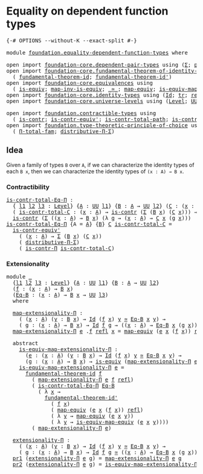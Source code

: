 # Equality on dependent function types

<pre class="Agda"><a id="49" class="Symbol">{-#</a> <a id="53" class="Keyword">OPTIONS</a> <a id="61" class="Pragma">--without-K</a> <a id="73" class="Pragma">--exact-split</a> <a id="87" class="Symbol">#-}</a>

<a id="92" class="Keyword">module</a> <a id="99" href="foundation.equality-dependent-function-types.html" class="Module">foundation.equality-dependent-function-types</a> <a id="144" class="Keyword">where</a>

<a id="151" class="Keyword">open</a> <a id="156" class="Keyword">import</a> <a id="163" href="foundation-core.dependent-pair-types.html" class="Module">foundation-core.dependent-pair-types</a> <a id="200" class="Keyword">using</a> <a id="206" class="Symbol">(</a><a id="207" href="foundation-core.dependent-pair-types.html#515" class="Record">Σ</a><a id="208" class="Symbol">;</a> <a id="210" href="foundation-core.dependent-pair-types.html#588" class="InductiveConstructor">pair</a><a id="214" class="Symbol">;</a> <a id="216" href="foundation-core.dependent-pair-types.html#605" class="Field">pr1</a><a id="219" class="Symbol">;</a> <a id="221" href="foundation-core.dependent-pair-types.html#617" class="Field">pr2</a><a id="224" class="Symbol">)</a>
<a id="226" class="Keyword">open</a> <a id="231" class="Keyword">import</a> <a id="238" href="foundation-core.fundamental-theorem-of-identity-types.html" class="Module">foundation-core.fundamental-theorem-of-identity-types</a> <a id="292" class="Keyword">using</a>
  <a id="300" class="Symbol">(</a> <a id="302" href="foundation-core.fundamental-theorem-of-identity-types.html#1904" class="Function">fundamental-theorem-id</a><a id="324" class="Symbol">;</a> <a id="326" href="foundation-core.fundamental-theorem-of-identity-types.html#2175" class="Function">fundamental-theorem-id&#39;</a><a id="349" class="Symbol">)</a>
<a id="351" class="Keyword">open</a> <a id="356" class="Keyword">import</a> <a id="363" href="foundation-core.equivalences.html" class="Module">foundation-core.equivalences</a> <a id="392" class="Keyword">using</a>
  <a id="400" class="Symbol">(</a> <a id="402" href="foundation-core.equivalences.html#1556" class="Function">is-equiv</a><a id="410" class="Symbol">;</a> <a id="412" href="foundation-core.equivalences.html#4187" class="Function">map-inv-is-equiv</a><a id="428" class="Symbol">;</a> <a id="430" href="foundation-core.equivalences.html#1621" class="Function Operator">_≃_</a><a id="433" class="Symbol">;</a> <a id="435" href="foundation-core.equivalences.html#1821" class="Function">map-equiv</a><a id="444" class="Symbol">;</a> <a id="446" href="foundation-core.equivalences.html#1876" class="Function">is-equiv-map-equiv</a><a id="464" class="Symbol">)</a>
<a id="466" class="Keyword">open</a> <a id="471" class="Keyword">import</a> <a id="478" href="foundation-core.identity-types.html" class="Module">foundation-core.identity-types</a> <a id="509" class="Keyword">using</a> <a id="515" class="Symbol">(</a><a id="516" href="foundation-core.identity-types.html#1767" class="Datatype">Id</a><a id="518" class="Symbol">;</a> <a id="520" href="foundation-core.identity-types.html#5702" class="Function">tr</a><a id="522" class="Symbol">;</a> <a id="524" href="foundation-core.identity-types.html#1820" class="InductiveConstructor">refl</a><a id="528" class="Symbol">)</a>
<a id="530" class="Keyword">open</a> <a id="535" class="Keyword">import</a> <a id="542" href="foundation-core.universe-levels.html" class="Module">foundation-core.universe-levels</a> <a id="574" class="Keyword">using</a> <a id="580" class="Symbol">(</a><a id="581" href="Agda.Primitive.html#597" class="Postulate">Level</a><a id="586" class="Symbol">;</a> <a id="588" href="foundation-core.universe-levels.html#235" class="Primitive">UU</a><a id="590" class="Symbol">;</a> <a id="592" href="Agda.Primitive.html#810" class="Primitive Operator">_⊔_</a><a id="595" class="Symbol">)</a>

<a id="598" class="Keyword">open</a> <a id="603" class="Keyword">import</a> <a id="610" href="foundation.contractible-types.html" class="Module">foundation.contractible-types</a> <a id="640" class="Keyword">using</a>
  <a id="648" class="Symbol">(</a> <a id="650" href="foundation-core.contractible-types.html#1006" class="Function">is-contr</a><a id="658" class="Symbol">;</a> <a id="660" href="foundation-core.contractible-types.html#3813" class="Function">is-contr-equiv&#39;</a><a id="675" class="Symbol">;</a> <a id="677" href="foundation-core.contractible-types.html#2046" class="Function">is-contr-total-path</a><a id="696" class="Symbol">;</a> <a id="698" href="foundation-core.contractible-types.html#6898" class="Function">is-contr-Π</a><a id="708" class="Symbol">)</a>
<a id="710" class="Keyword">open</a> <a id="715" class="Keyword">import</a> <a id="722" href="foundation.type-theoretic-principle-of-choice.html" class="Module">foundation.type-theoretic-principle-of-choice</a> <a id="768" class="Keyword">using</a>
  <a id="776" class="Symbol">(</a> <a id="778" href="foundation.type-theoretic-principle-of-choice.html#1262" class="Function">Π-total-fam</a><a id="789" class="Symbol">;</a> <a id="791" href="foundation.type-theoretic-principle-of-choice.html#4375" class="Function">distributive-Π-Σ</a><a id="807" class="Symbol">)</a>
</pre>
## Idea

Given a family of types `B` over `A`, if we can characterize the identity types of each `B x`, then we can characterize the identity types of `(x : A) → B x`.

### Contractibility

<pre class="Agda"><a id="is-contr-total-Eq-Π"></a><a id="1012" href="foundation.equality-dependent-function-types.html#1012" class="Function">is-contr-total-Eq-Π</a> <a id="1032" class="Symbol">:</a>
  <a id="1036" class="Symbol">{</a> <a id="1038" href="foundation.equality-dependent-function-types.html#1038" class="Bound">l1</a> <a id="1041" href="foundation.equality-dependent-function-types.html#1041" class="Bound">l2</a> <a id="1044" href="foundation.equality-dependent-function-types.html#1044" class="Bound">l3</a> <a id="1047" class="Symbol">:</a> <a id="1049" href="Agda.Primitive.html#597" class="Postulate">Level</a><a id="1054" class="Symbol">}</a> <a id="1056" class="Symbol">{</a><a id="1057" href="foundation.equality-dependent-function-types.html#1057" class="Bound">A</a> <a id="1059" class="Symbol">:</a> <a id="1061" href="foundation-core.universe-levels.html#235" class="Primitive">UU</a> <a id="1064" href="foundation.equality-dependent-function-types.html#1038" class="Bound">l1</a><a id="1066" class="Symbol">}</a> <a id="1068" class="Symbol">{</a><a id="1069" href="foundation.equality-dependent-function-types.html#1069" class="Bound">B</a> <a id="1071" class="Symbol">:</a> <a id="1073" href="foundation.equality-dependent-function-types.html#1057" class="Bound">A</a> <a id="1075" class="Symbol">→</a> <a id="1077" href="foundation-core.universe-levels.html#235" class="Primitive">UU</a> <a id="1080" href="foundation.equality-dependent-function-types.html#1041" class="Bound">l2</a><a id="1082" class="Symbol">}</a> <a id="1084" class="Symbol">(</a><a id="1085" href="foundation.equality-dependent-function-types.html#1085" class="Bound">C</a> <a id="1087" class="Symbol">:</a> <a id="1089" class="Symbol">(</a><a id="1090" href="foundation.equality-dependent-function-types.html#1090" class="Bound">x</a> <a id="1092" class="Symbol">:</a> <a id="1094" href="foundation.equality-dependent-function-types.html#1057" class="Bound">A</a><a id="1095" class="Symbol">)</a> <a id="1097" class="Symbol">→</a> <a id="1099" href="foundation.equality-dependent-function-types.html#1069" class="Bound">B</a> <a id="1101" href="foundation.equality-dependent-function-types.html#1090" class="Bound">x</a> <a id="1103" class="Symbol">→</a> <a id="1105" href="foundation-core.universe-levels.html#235" class="Primitive">UU</a> <a id="1108" href="foundation.equality-dependent-function-types.html#1044" class="Bound">l3</a><a id="1110" class="Symbol">)</a> <a id="1112" class="Symbol">→</a>
  <a id="1116" class="Symbol">(</a> <a id="1118" href="foundation.equality-dependent-function-types.html#1118" class="Bound">is-contr-total-C</a> <a id="1135" class="Symbol">:</a> <a id="1137" class="Symbol">(</a><a id="1138" href="foundation.equality-dependent-function-types.html#1138" class="Bound">x</a> <a id="1140" class="Symbol">:</a> <a id="1142" href="foundation.equality-dependent-function-types.html#1057" class="Bound">A</a><a id="1143" class="Symbol">)</a> <a id="1145" class="Symbol">→</a> <a id="1147" href="foundation-core.contractible-types.html#1006" class="Function">is-contr</a> <a id="1156" class="Symbol">(</a><a id="1157" href="foundation-core.dependent-pair-types.html#515" class="Record">Σ</a> <a id="1159" class="Symbol">(</a><a id="1160" href="foundation.equality-dependent-function-types.html#1069" class="Bound">B</a> <a id="1162" href="foundation.equality-dependent-function-types.html#1138" class="Bound">x</a><a id="1163" class="Symbol">)</a> <a id="1165" class="Symbol">(</a><a id="1166" href="foundation.equality-dependent-function-types.html#1085" class="Bound">C</a> <a id="1168" href="foundation.equality-dependent-function-types.html#1138" class="Bound">x</a><a id="1169" class="Symbol">)))</a> <a id="1173" class="Symbol">→</a>
  <a id="1177" href="foundation-core.contractible-types.html#1006" class="Function">is-contr</a> <a id="1186" class="Symbol">(</a><a id="1187" href="foundation-core.dependent-pair-types.html#515" class="Record">Σ</a> <a id="1189" class="Symbol">((</a><a id="1191" href="foundation.equality-dependent-function-types.html#1191" class="Bound">x</a> <a id="1193" class="Symbol">:</a> <a id="1195" href="foundation.equality-dependent-function-types.html#1057" class="Bound">A</a><a id="1196" class="Symbol">)</a> <a id="1198" class="Symbol">→</a> <a id="1200" href="foundation.equality-dependent-function-types.html#1069" class="Bound">B</a> <a id="1202" href="foundation.equality-dependent-function-types.html#1191" class="Bound">x</a><a id="1203" class="Symbol">)</a> <a id="1205" class="Symbol">(λ</a> <a id="1208" href="foundation.equality-dependent-function-types.html#1208" class="Bound">g</a> <a id="1210" class="Symbol">→</a> <a id="1212" class="Symbol">(</a><a id="1213" href="foundation.equality-dependent-function-types.html#1213" class="Bound">x</a> <a id="1215" class="Symbol">:</a> <a id="1217" href="foundation.equality-dependent-function-types.html#1057" class="Bound">A</a><a id="1218" class="Symbol">)</a> <a id="1220" class="Symbol">→</a> <a id="1222" href="foundation.equality-dependent-function-types.html#1085" class="Bound">C</a> <a id="1224" href="foundation.equality-dependent-function-types.html#1213" class="Bound">x</a> <a id="1226" class="Symbol">(</a><a id="1227" href="foundation.equality-dependent-function-types.html#1208" class="Bound">g</a> <a id="1229" href="foundation.equality-dependent-function-types.html#1213" class="Bound">x</a><a id="1230" class="Symbol">)))</a>
<a id="1234" href="foundation.equality-dependent-function-types.html#1012" class="Function">is-contr-total-Eq-Π</a> <a id="1254" class="Symbol">{</a><a id="1255" class="Argument">A</a> <a id="1257" class="Symbol">=</a> <a id="1259" href="foundation.equality-dependent-function-types.html#1259" class="Bound">A</a><a id="1260" class="Symbol">}</a> <a id="1262" class="Symbol">{</a><a id="1263" href="foundation.equality-dependent-function-types.html#1263" class="Bound">B</a><a id="1264" class="Symbol">}</a> <a id="1266" href="foundation.equality-dependent-function-types.html#1266" class="Bound">C</a> <a id="1268" href="foundation.equality-dependent-function-types.html#1268" class="Bound">is-contr-total-C</a> <a id="1285" class="Symbol">=</a>
  <a id="1289" href="foundation-core.contractible-types.html#3813" class="Function">is-contr-equiv&#39;</a>
    <a id="1309" class="Symbol">(</a> <a id="1311" class="Symbol">(</a><a id="1312" href="foundation.equality-dependent-function-types.html#1312" class="Bound">x</a> <a id="1314" class="Symbol">:</a> <a id="1316" href="foundation.equality-dependent-function-types.html#1259" class="Bound">A</a><a id="1317" class="Symbol">)</a> <a id="1319" class="Symbol">→</a> <a id="1321" href="foundation-core.dependent-pair-types.html#515" class="Record">Σ</a> <a id="1323" class="Symbol">(</a><a id="1324" href="foundation.equality-dependent-function-types.html#1263" class="Bound">B</a> <a id="1326" href="foundation.equality-dependent-function-types.html#1312" class="Bound">x</a><a id="1327" class="Symbol">)</a> <a id="1329" class="Symbol">(</a><a id="1330" href="foundation.equality-dependent-function-types.html#1266" class="Bound">C</a> <a id="1332" href="foundation.equality-dependent-function-types.html#1312" class="Bound">x</a><a id="1333" class="Symbol">))</a>
    <a id="1340" class="Symbol">(</a> <a id="1342" href="foundation.type-theoretic-principle-of-choice.html#4375" class="Function">distributive-Π-Σ</a><a id="1358" class="Symbol">)</a>
    <a id="1364" class="Symbol">(</a> <a id="1366" href="foundation-core.contractible-types.html#6898" class="Function">is-contr-Π</a> <a id="1377" href="foundation.equality-dependent-function-types.html#1268" class="Bound">is-contr-total-C</a><a id="1393" class="Symbol">)</a>
</pre>
### Extensionality

<pre class="Agda"><a id="1428" class="Keyword">module</a> <a id="1435" href="foundation.equality-dependent-function-types.html#1435" class="Module">_</a>
  <a id="1439" class="Symbol">{</a><a id="1440" href="foundation.equality-dependent-function-types.html#1440" class="Bound">l1</a> <a id="1443" href="foundation.equality-dependent-function-types.html#1443" class="Bound">l2</a> <a id="1446" href="foundation.equality-dependent-function-types.html#1446" class="Bound">l3</a> <a id="1449" class="Symbol">:</a> <a id="1451" href="Agda.Primitive.html#597" class="Postulate">Level</a><a id="1456" class="Symbol">}</a> <a id="1458" class="Symbol">{</a><a id="1459" href="foundation.equality-dependent-function-types.html#1459" class="Bound">A</a> <a id="1461" class="Symbol">:</a> <a id="1463" href="foundation-core.universe-levels.html#235" class="Primitive">UU</a> <a id="1466" href="foundation.equality-dependent-function-types.html#1440" class="Bound">l1</a><a id="1468" class="Symbol">}</a> <a id="1470" class="Symbol">{</a><a id="1471" href="foundation.equality-dependent-function-types.html#1471" class="Bound">B</a> <a id="1473" class="Symbol">:</a> <a id="1475" href="foundation.equality-dependent-function-types.html#1459" class="Bound">A</a> <a id="1477" class="Symbol">→</a> <a id="1479" href="foundation-core.universe-levels.html#235" class="Primitive">UU</a> <a id="1482" href="foundation.equality-dependent-function-types.html#1443" class="Bound">l2</a><a id="1484" class="Symbol">}</a>
  <a id="1488" class="Symbol">(</a><a id="1489" href="foundation.equality-dependent-function-types.html#1489" class="Bound">f</a> <a id="1491" class="Symbol">:</a> <a id="1493" class="Symbol">(</a><a id="1494" href="foundation.equality-dependent-function-types.html#1494" class="Bound">x</a> <a id="1496" class="Symbol">:</a> <a id="1498" href="foundation.equality-dependent-function-types.html#1459" class="Bound">A</a><a id="1499" class="Symbol">)</a> <a id="1501" class="Symbol">→</a> <a id="1503" href="foundation.equality-dependent-function-types.html#1471" class="Bound">B</a> <a id="1505" href="foundation.equality-dependent-function-types.html#1494" class="Bound">x</a><a id="1506" class="Symbol">)</a>
  <a id="1510" class="Symbol">(</a><a id="1511" href="foundation.equality-dependent-function-types.html#1511" class="Bound">Eq-B</a> <a id="1516" class="Symbol">:</a> <a id="1518" class="Symbol">(</a><a id="1519" href="foundation.equality-dependent-function-types.html#1519" class="Bound">x</a> <a id="1521" class="Symbol">:</a> <a id="1523" href="foundation.equality-dependent-function-types.html#1459" class="Bound">A</a><a id="1524" class="Symbol">)</a> <a id="1526" class="Symbol">→</a> <a id="1528" href="foundation.equality-dependent-function-types.html#1471" class="Bound">B</a> <a id="1530" href="foundation.equality-dependent-function-types.html#1519" class="Bound">x</a> <a id="1532" class="Symbol">→</a> <a id="1534" href="foundation-core.universe-levels.html#235" class="Primitive">UU</a> <a id="1537" href="foundation.equality-dependent-function-types.html#1446" class="Bound">l3</a><a id="1539" class="Symbol">)</a>
  <a id="1543" class="Keyword">where</a>

  <a id="1552" href="foundation.equality-dependent-function-types.html#1552" class="Function">map-extensionality-Π</a> <a id="1573" class="Symbol">:</a>
    <a id="1579" class="Symbol">(</a> <a id="1581" class="Symbol">(</a><a id="1582" href="foundation.equality-dependent-function-types.html#1582" class="Bound">x</a> <a id="1584" class="Symbol">:</a> <a id="1586" href="foundation.equality-dependent-function-types.html#1459" class="Bound">A</a><a id="1587" class="Symbol">)</a> <a id="1589" class="Symbol">(</a><a id="1590" href="foundation.equality-dependent-function-types.html#1590" class="Bound">y</a> <a id="1592" class="Symbol">:</a> <a id="1594" href="foundation.equality-dependent-function-types.html#1471" class="Bound">B</a> <a id="1596" href="foundation.equality-dependent-function-types.html#1582" class="Bound">x</a><a id="1597" class="Symbol">)</a> <a id="1599" class="Symbol">→</a> <a id="1601" href="foundation-core.identity-types.html#1767" class="Datatype">Id</a> <a id="1604" class="Symbol">(</a><a id="1605" href="foundation.equality-dependent-function-types.html#1489" class="Bound">f</a> <a id="1607" href="foundation.equality-dependent-function-types.html#1582" class="Bound">x</a><a id="1608" class="Symbol">)</a> <a id="1610" href="foundation.equality-dependent-function-types.html#1590" class="Bound">y</a> <a id="1612" href="foundation-core.equivalences.html#1621" class="Function Operator">≃</a> <a id="1614" href="foundation.equality-dependent-function-types.html#1511" class="Bound">Eq-B</a> <a id="1619" href="foundation.equality-dependent-function-types.html#1582" class="Bound">x</a> <a id="1621" href="foundation.equality-dependent-function-types.html#1590" class="Bound">y</a><a id="1622" class="Symbol">)</a> <a id="1624" class="Symbol">→</a>
    <a id="1630" class="Symbol">(</a> <a id="1632" href="foundation.equality-dependent-function-types.html#1632" class="Bound">g</a> <a id="1634" class="Symbol">:</a> <a id="1636" class="Symbol">(</a><a id="1637" href="foundation.equality-dependent-function-types.html#1637" class="Bound">x</a> <a id="1639" class="Symbol">:</a> <a id="1641" href="foundation.equality-dependent-function-types.html#1459" class="Bound">A</a><a id="1642" class="Symbol">)</a> <a id="1644" class="Symbol">→</a> <a id="1646" href="foundation.equality-dependent-function-types.html#1471" class="Bound">B</a> <a id="1648" href="foundation.equality-dependent-function-types.html#1637" class="Bound">x</a><a id="1649" class="Symbol">)</a> <a id="1651" class="Symbol">→</a> <a id="1653" href="foundation-core.identity-types.html#1767" class="Datatype">Id</a> <a id="1656" href="foundation.equality-dependent-function-types.html#1489" class="Bound">f</a> <a id="1658" href="foundation.equality-dependent-function-types.html#1632" class="Bound">g</a> <a id="1660" class="Symbol">→</a> <a id="1662" class="Symbol">((</a><a id="1664" href="foundation.equality-dependent-function-types.html#1664" class="Bound">x</a> <a id="1666" class="Symbol">:</a> <a id="1668" href="foundation.equality-dependent-function-types.html#1459" class="Bound">A</a><a id="1669" class="Symbol">)</a> <a id="1671" class="Symbol">→</a> <a id="1673" href="foundation.equality-dependent-function-types.html#1511" class="Bound">Eq-B</a> <a id="1678" href="foundation.equality-dependent-function-types.html#1664" class="Bound">x</a> <a id="1680" class="Symbol">(</a><a id="1681" href="foundation.equality-dependent-function-types.html#1632" class="Bound">g</a> <a id="1683" href="foundation.equality-dependent-function-types.html#1664" class="Bound">x</a><a id="1684" class="Symbol">))</a>
  <a id="1689" href="foundation.equality-dependent-function-types.html#1552" class="Function">map-extensionality-Π</a> <a id="1710" href="foundation.equality-dependent-function-types.html#1710" class="Bound">e</a> <a id="1712" class="DottedPattern Symbol">.</a><a id="1713" href="foundation.equality-dependent-function-types.html#1489" class="DottedPattern Bound">f</a> <a id="1715" href="foundation-core.identity-types.html#1820" class="InductiveConstructor">refl</a> <a id="1720" href="foundation.equality-dependent-function-types.html#1720" class="Bound">x</a> <a id="1722" class="Symbol">=</a> <a id="1724" href="foundation-core.equivalences.html#1821" class="Function">map-equiv</a> <a id="1734" class="Symbol">(</a><a id="1735" href="foundation.equality-dependent-function-types.html#1710" class="Bound">e</a> <a id="1737" href="foundation.equality-dependent-function-types.html#1720" class="Bound">x</a> <a id="1739" class="Symbol">(</a><a id="1740" href="foundation.equality-dependent-function-types.html#1489" class="Bound">f</a> <a id="1742" href="foundation.equality-dependent-function-types.html#1720" class="Bound">x</a><a id="1743" class="Symbol">))</a> <a id="1746" href="foundation-core.identity-types.html#1820" class="InductiveConstructor">refl</a>

  <a id="1754" class="Keyword">abstract</a>
    <a id="1767" href="foundation.equality-dependent-function-types.html#1767" class="Function">is-equiv-map-extensionality-Π</a> <a id="1797" class="Symbol">:</a>
      <a id="1805" class="Symbol">(</a><a id="1806" href="foundation.equality-dependent-function-types.html#1806" class="Bound">e</a> <a id="1808" class="Symbol">:</a> <a id="1810" class="Symbol">(</a><a id="1811" href="foundation.equality-dependent-function-types.html#1811" class="Bound">x</a> <a id="1813" class="Symbol">:</a> <a id="1815" href="foundation.equality-dependent-function-types.html#1459" class="Bound">A</a><a id="1816" class="Symbol">)</a> <a id="1818" class="Symbol">(</a><a id="1819" href="foundation.equality-dependent-function-types.html#1819" class="Bound">y</a> <a id="1821" class="Symbol">:</a> <a id="1823" href="foundation.equality-dependent-function-types.html#1471" class="Bound">B</a> <a id="1825" href="foundation.equality-dependent-function-types.html#1811" class="Bound">x</a><a id="1826" class="Symbol">)</a> <a id="1828" class="Symbol">→</a> <a id="1830" href="foundation-core.identity-types.html#1767" class="Datatype">Id</a> <a id="1833" class="Symbol">(</a><a id="1834" href="foundation.equality-dependent-function-types.html#1489" class="Bound">f</a> <a id="1836" href="foundation.equality-dependent-function-types.html#1811" class="Bound">x</a><a id="1837" class="Symbol">)</a> <a id="1839" href="foundation.equality-dependent-function-types.html#1819" class="Bound">y</a> <a id="1841" href="foundation-core.equivalences.html#1621" class="Function Operator">≃</a> <a id="1843" href="foundation.equality-dependent-function-types.html#1511" class="Bound">Eq-B</a> <a id="1848" href="foundation.equality-dependent-function-types.html#1811" class="Bound">x</a> <a id="1850" href="foundation.equality-dependent-function-types.html#1819" class="Bound">y</a><a id="1851" class="Symbol">)</a> <a id="1853" class="Symbol">→</a>
      <a id="1861" class="Symbol">(</a><a id="1862" href="foundation.equality-dependent-function-types.html#1862" class="Bound">g</a> <a id="1864" class="Symbol">:</a> <a id="1866" class="Symbol">(</a><a id="1867" href="foundation.equality-dependent-function-types.html#1867" class="Bound">x</a> <a id="1869" class="Symbol">:</a> <a id="1871" href="foundation.equality-dependent-function-types.html#1459" class="Bound">A</a><a id="1872" class="Symbol">)</a> <a id="1874" class="Symbol">→</a> <a id="1876" href="foundation.equality-dependent-function-types.html#1471" class="Bound">B</a> <a id="1878" href="foundation.equality-dependent-function-types.html#1867" class="Bound">x</a><a id="1879" class="Symbol">)</a> <a id="1881" class="Symbol">→</a> <a id="1883" href="foundation-core.equivalences.html#1556" class="Function">is-equiv</a> <a id="1892" class="Symbol">(</a><a id="1893" href="foundation.equality-dependent-function-types.html#1552" class="Function">map-extensionality-Π</a> <a id="1914" href="foundation.equality-dependent-function-types.html#1806" class="Bound">e</a> <a id="1916" href="foundation.equality-dependent-function-types.html#1862" class="Bound">g</a><a id="1917" class="Symbol">)</a>
    <a id="1923" href="foundation.equality-dependent-function-types.html#1767" class="Function">is-equiv-map-extensionality-Π</a> <a id="1953" href="foundation.equality-dependent-function-types.html#1953" class="Bound">e</a> <a id="1955" class="Symbol">=</a>
      <a id="1963" href="foundation-core.fundamental-theorem-of-identity-types.html#1904" class="Function">fundamental-theorem-id</a> <a id="1986" href="foundation.equality-dependent-function-types.html#1489" class="Bound">f</a>
        <a id="1996" class="Symbol">(</a> <a id="1998" href="foundation.equality-dependent-function-types.html#1552" class="Function">map-extensionality-Π</a> <a id="2019" href="foundation.equality-dependent-function-types.html#1953" class="Bound">e</a> <a id="2021" href="foundation.equality-dependent-function-types.html#1489" class="Bound">f</a> <a id="2023" href="foundation-core.identity-types.html#1820" class="InductiveConstructor">refl</a><a id="2027" class="Symbol">)</a>
        <a id="2037" class="Symbol">(</a> <a id="2039" href="foundation.equality-dependent-function-types.html#1012" class="Function">is-contr-total-Eq-Π</a> <a id="2059" href="foundation.equality-dependent-function-types.html#1511" class="Bound">Eq-B</a>
          <a id="2074" class="Symbol">(</a> <a id="2076" class="Symbol">λ</a> <a id="2078" href="foundation.equality-dependent-function-types.html#2078" class="Bound">x</a> <a id="2080" class="Symbol">→</a>
            <a id="2094" href="foundation-core.fundamental-theorem-of-identity-types.html#2175" class="Function">fundamental-theorem-id&#39;</a>
              <a id="2132" class="Symbol">(</a> <a id="2134" href="foundation.equality-dependent-function-types.html#1489" class="Bound">f</a> <a id="2136" href="foundation.equality-dependent-function-types.html#2078" class="Bound">x</a><a id="2137" class="Symbol">)</a>
              <a id="2153" class="Symbol">(</a> <a id="2155" href="foundation-core.equivalences.html#1821" class="Function">map-equiv</a> <a id="2165" class="Symbol">(</a><a id="2166" href="foundation.equality-dependent-function-types.html#1953" class="Bound">e</a> <a id="2168" href="foundation.equality-dependent-function-types.html#2078" class="Bound">x</a> <a id="2170" class="Symbol">(</a><a id="2171" href="foundation.equality-dependent-function-types.html#1489" class="Bound">f</a> <a id="2173" href="foundation.equality-dependent-function-types.html#2078" class="Bound">x</a><a id="2174" class="Symbol">))</a> <a id="2177" href="foundation-core.identity-types.html#1820" class="InductiveConstructor">refl</a><a id="2181" class="Symbol">)</a>
              <a id="2197" class="Symbol">(</a> <a id="2199" class="Symbol">λ</a> <a id="2201" href="foundation.equality-dependent-function-types.html#2201" class="Bound">y</a> <a id="2203" class="Symbol">→</a> <a id="2205" href="foundation-core.equivalences.html#1821" class="Function">map-equiv</a> <a id="2215" class="Symbol">(</a><a id="2216" href="foundation.equality-dependent-function-types.html#1953" class="Bound">e</a> <a id="2218" href="foundation.equality-dependent-function-types.html#2078" class="Bound">x</a> <a id="2220" href="foundation.equality-dependent-function-types.html#2201" class="Bound">y</a><a id="2221" class="Symbol">))</a>
              <a id="2238" class="Symbol">(</a> <a id="2240" class="Symbol">λ</a> <a id="2242" href="foundation.equality-dependent-function-types.html#2242" class="Bound">y</a> <a id="2244" class="Symbol">→</a> <a id="2246" href="foundation-core.equivalences.html#1876" class="Function">is-equiv-map-equiv</a> <a id="2265" class="Symbol">(</a><a id="2266" href="foundation.equality-dependent-function-types.html#1953" class="Bound">e</a> <a id="2268" href="foundation.equality-dependent-function-types.html#2078" class="Bound">x</a> <a id="2270" href="foundation.equality-dependent-function-types.html#2242" class="Bound">y</a><a id="2271" class="Symbol">))))</a>
        <a id="2284" class="Symbol">(</a> <a id="2286" href="foundation.equality-dependent-function-types.html#1552" class="Function">map-extensionality-Π</a> <a id="2307" href="foundation.equality-dependent-function-types.html#1953" class="Bound">e</a><a id="2308" class="Symbol">)</a>
  
  <a id="2315" href="foundation.equality-dependent-function-types.html#2315" class="Function">extensionality-Π</a> <a id="2332" class="Symbol">:</a>
    <a id="2338" class="Symbol">(</a> <a id="2340" class="Symbol">(</a><a id="2341" href="foundation.equality-dependent-function-types.html#2341" class="Bound">x</a> <a id="2343" class="Symbol">:</a> <a id="2345" href="foundation.equality-dependent-function-types.html#1459" class="Bound">A</a><a id="2346" class="Symbol">)</a> <a id="2348" class="Symbol">(</a><a id="2349" href="foundation.equality-dependent-function-types.html#2349" class="Bound">y</a> <a id="2351" class="Symbol">:</a> <a id="2353" href="foundation.equality-dependent-function-types.html#1471" class="Bound">B</a> <a id="2355" href="foundation.equality-dependent-function-types.html#2341" class="Bound">x</a><a id="2356" class="Symbol">)</a> <a id="2358" class="Symbol">→</a> <a id="2360" href="foundation-core.identity-types.html#1767" class="Datatype">Id</a> <a id="2363" class="Symbol">(</a><a id="2364" href="foundation.equality-dependent-function-types.html#1489" class="Bound">f</a> <a id="2366" href="foundation.equality-dependent-function-types.html#2341" class="Bound">x</a><a id="2367" class="Symbol">)</a> <a id="2369" href="foundation.equality-dependent-function-types.html#2349" class="Bound">y</a> <a id="2371" href="foundation-core.equivalences.html#1621" class="Function Operator">≃</a> <a id="2373" href="foundation.equality-dependent-function-types.html#1511" class="Bound">Eq-B</a> <a id="2378" href="foundation.equality-dependent-function-types.html#2341" class="Bound">x</a> <a id="2380" href="foundation.equality-dependent-function-types.html#2349" class="Bound">y</a><a id="2381" class="Symbol">)</a> <a id="2383" class="Symbol">→</a>
    <a id="2389" class="Symbol">(</a> <a id="2391" href="foundation.equality-dependent-function-types.html#2391" class="Bound">g</a> <a id="2393" class="Symbol">:</a> <a id="2395" class="Symbol">(</a><a id="2396" href="foundation.equality-dependent-function-types.html#2396" class="Bound">x</a> <a id="2398" class="Symbol">:</a> <a id="2400" href="foundation.equality-dependent-function-types.html#1459" class="Bound">A</a><a id="2401" class="Symbol">)</a> <a id="2403" class="Symbol">→</a> <a id="2405" href="foundation.equality-dependent-function-types.html#1471" class="Bound">B</a> <a id="2407" href="foundation.equality-dependent-function-types.html#2396" class="Bound">x</a><a id="2408" class="Symbol">)</a> <a id="2410" class="Symbol">→</a> <a id="2412" href="foundation-core.identity-types.html#1767" class="Datatype">Id</a> <a id="2415" href="foundation.equality-dependent-function-types.html#1489" class="Bound">f</a> <a id="2417" href="foundation.equality-dependent-function-types.html#2391" class="Bound">g</a> <a id="2419" href="foundation-core.equivalences.html#1621" class="Function Operator">≃</a> <a id="2421" class="Symbol">((</a><a id="2423" href="foundation.equality-dependent-function-types.html#2423" class="Bound">x</a> <a id="2425" class="Symbol">:</a> <a id="2427" href="foundation.equality-dependent-function-types.html#1459" class="Bound">A</a><a id="2428" class="Symbol">)</a> <a id="2430" class="Symbol">→</a> <a id="2432" href="foundation.equality-dependent-function-types.html#1511" class="Bound">Eq-B</a> <a id="2437" href="foundation.equality-dependent-function-types.html#2423" class="Bound">x</a> <a id="2439" class="Symbol">(</a><a id="2440" href="foundation.equality-dependent-function-types.html#2391" class="Bound">g</a> <a id="2442" href="foundation.equality-dependent-function-types.html#2423" class="Bound">x</a><a id="2443" class="Symbol">))</a>
  <a id="2448" href="foundation-core.dependent-pair-types.html#605" class="Field">pr1</a> <a id="2452" class="Symbol">(</a><a id="2453" href="foundation.equality-dependent-function-types.html#2315" class="Function">extensionality-Π</a> <a id="2470" href="foundation.equality-dependent-function-types.html#2470" class="Bound">e</a> <a id="2472" href="foundation.equality-dependent-function-types.html#2472" class="Bound">g</a><a id="2473" class="Symbol">)</a> <a id="2475" class="Symbol">=</a> <a id="2477" href="foundation.equality-dependent-function-types.html#1552" class="Function">map-extensionality-Π</a> <a id="2498" href="foundation.equality-dependent-function-types.html#2470" class="Bound">e</a> <a id="2500" href="foundation.equality-dependent-function-types.html#2472" class="Bound">g</a>
  <a id="2504" href="foundation-core.dependent-pair-types.html#617" class="Field">pr2</a> <a id="2508" class="Symbol">(</a><a id="2509" href="foundation.equality-dependent-function-types.html#2315" class="Function">extensionality-Π</a> <a id="2526" href="foundation.equality-dependent-function-types.html#2526" class="Bound">e</a> <a id="2528" href="foundation.equality-dependent-function-types.html#2528" class="Bound">g</a><a id="2529" class="Symbol">)</a> <a id="2531" class="Symbol">=</a> <a id="2533" href="foundation.equality-dependent-function-types.html#1767" class="Function">is-equiv-map-extensionality-Π</a> <a id="2563" href="foundation.equality-dependent-function-types.html#2526" class="Bound">e</a> <a id="2565" href="foundation.equality-dependent-function-types.html#2528" class="Bound">g</a>
</pre>
